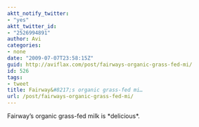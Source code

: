```yaml
---
aktt_notify_twitter:
- "yes"
aktt_twitter_id:
- "2526994891"
author: Avi
categories:
- none
date: "2009-07-07T23:58:15Z"
guid: http://aviflax.com/post/fairways-organic-grass-fed-mi/
id: 526
tags:
- tweet
title: Fairway&#8217;s organic grass-fed mi…
url: /post/fairways-organic-grass-fed-mi/
---
```

Fairway&#8217;s organic grass-fed milk is \*delicious\*.